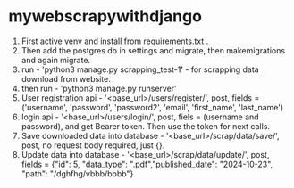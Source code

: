 # mywebscrapywithdjango

1. First active venv and install from requirements.txt .
2. Then add the postgres db in settings and migrate, then makemigrations and again migrate.
3. run - 'python3 manage.py scrapping_test-1' - for scrapping data download from website.
4. then run - 'python3 manage.py runserver'
5. User registration api - '<base_url>/users/register/', post, fields = ('username', 'password', 'password2', 'email', 'first_name', 'last_name')
6. login api - '<base_url>/users/login/', post, fiels = (username and password), and get Bearer token.
   Then use the token for next calls.
7. Save downloaded data into database - '<base_url>/scrap/data/save/', post, no request body required, just {}.
8. Update data into database - '<base_url>/scrap/data/update/', post, fields = {"id": 5, "data_type": ".pdf","published_date": "2024-10-23", 
"path": "/dghfhg/vbbb/bbbb"}


